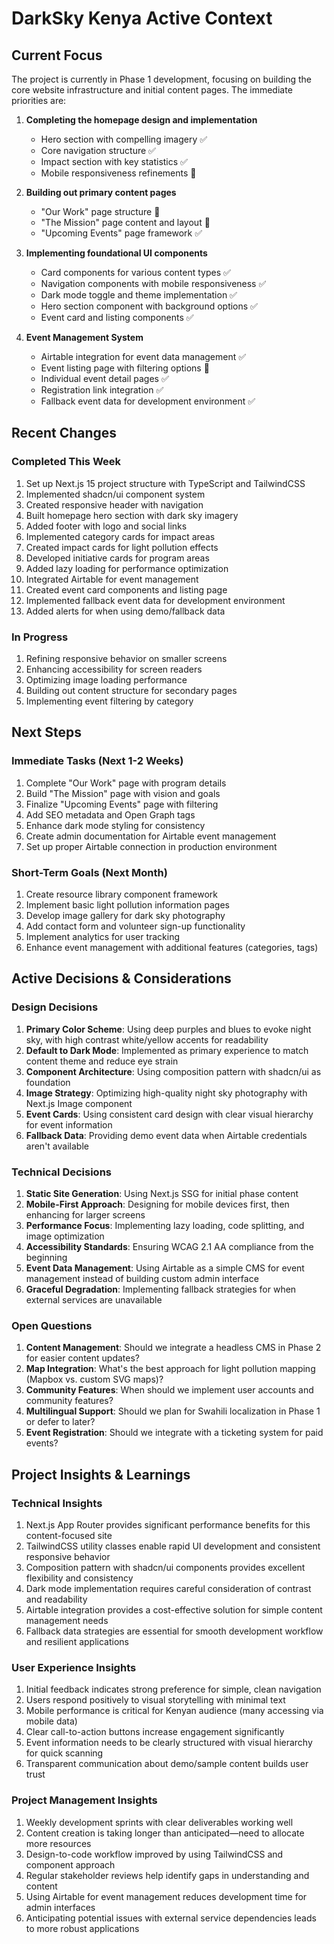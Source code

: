 # DarkSky Kenya Active Context

## Current Focus

The project is currently in Phase 1 development, focusing on building the core website infrastructure and initial content pages. The immediate priorities are:

1. **Completing the homepage design and implementation**
   - Hero section with compelling imagery ✅
   - Core navigation structure ✅
   - Impact section with key statistics ✅
   - Mobile responsiveness refinements 🔄

2. **Building out primary content pages**
   - "Our Work" page structure 🔄
   - "The Mission" page content and layout 🔄
   - "Upcoming Events" page framework ✅

3. **Implementing foundational UI components**
   - Card components for various content types ✅
   - Navigation components with mobile responsiveness ✅
   - Dark mode toggle and theme implementation ✅
   - Hero section component with background options ✅
   - Event card and listing components ✅

4. **Event Management System**
   - Airtable integration for event data management ✅
   - Event listing page with filtering options 🔄
   - Individual event detail pages ✅
   - Registration link integration ✅
   - Fallback event data for development environment ✅

## Recent Changes

### Completed This Week
1. Set up Next.js 15 project structure with TypeScript and TailwindCSS
2. Implemented shadcn/ui component system
3. Created responsive header with navigation
4. Built homepage hero section with dark sky imagery
5. Added footer with logo and social links
6. Implemented category cards for impact areas
7. Created impact cards for light pollution effects
8. Developed initiative cards for program areas
9. Added lazy loading for performance optimization
10. Integrated Airtable for event management
11. Created event card components and listing page
12. Implemented fallback event data for development environment
13. Added alerts for when using demo/fallback data

### In Progress
1. Refining responsive behavior on smaller screens
2. Enhancing accessibility for screen readers
3. Optimizing image loading performance
4. Building out content structure for secondary pages
5. Implementing event filtering by category

## Next Steps

### Immediate Tasks (Next 1-2 Weeks)
1. Complete "Our Work" page with program details
2. Build "The Mission" page with vision and goals
3. Finalize "Upcoming Events" page with filtering
4. Add SEO metadata and Open Graph tags
5. Enhance dark mode styling for consistency
6. Create admin documentation for Airtable event management
7. Set up proper Airtable connection in production environment

### Short-Term Goals (Next Month)
1. Create resource library component framework
2. Implement basic light pollution information pages
3. Develop image gallery for dark sky photography
4. Add contact form and volunteer sign-up functionality
5. Implement analytics for user tracking
6. Enhance event management with additional features (categories, tags)

## Active Decisions & Considerations

### Design Decisions
1. **Primary Color Scheme**: Using deep purples and blues to evoke night sky, with high contrast white/yellow accents for readability
2. **Default to Dark Mode**: Implemented as primary experience to match content theme and reduce eye strain
3. **Component Architecture**: Using composition pattern with shadcn/ui as foundation
4. **Image Strategy**: Optimizing high-quality night sky photography with Next.js Image component
5. **Event Cards**: Using consistent card design with clear visual hierarchy for event information
6. **Fallback Data**: Providing demo event data when Airtable credentials aren't available

### Technical Decisions
1. **Static Site Generation**: Using Next.js SSG for initial phase content
2. **Mobile-First Approach**: Designing for mobile devices first, then enhancing for larger screens
3. **Performance Focus**: Implementing lazy loading, code splitting, and image optimization
4. **Accessibility Standards**: Ensuring WCAG 2.1 AA compliance from the beginning
5. **Event Data Management**: Using Airtable as a simple CMS for event management instead of building custom admin interface
6. **Graceful Degradation**: Implementing fallback strategies for when external services are unavailable

### Open Questions
1. **Content Management**: Should we integrate a headless CMS in Phase 2 for easier content updates?
2. **Map Integration**: What's the best approach for light pollution mapping (Mapbox vs. custom SVG maps)?
3. **Community Features**: When should we implement user accounts and community features?
4. **Multilingual Support**: Should we plan for Swahili localization in Phase 1 or defer to later?
5. **Event Registration**: Should we integrate with a ticketing system for paid events?

## Project Insights & Learnings

### Technical Insights
1. Next.js App Router provides significant performance benefits for this content-focused site
2. TailwindCSS utility classes enable rapid UI development and consistent responsive behavior
3. Composition pattern with shadcn/ui components provides excellent flexibility and consistency
4. Dark mode implementation requires careful consideration of contrast and readability
5. Airtable integration provides a cost-effective solution for simple content management needs
6. Fallback data strategies are essential for smooth development workflow and resilient applications

### User Experience Insights
1. Initial feedback indicates strong preference for simple, clean navigation
2. Users respond positively to visual storytelling with minimal text
3. Mobile performance is critical for Kenyan audience (many accessing via mobile data)
4. Clear call-to-action buttons increase engagement significantly
5. Event information needs to be clearly structured with visual hierarchy for quick scanning
6. Transparent communication about demo/sample content builds user trust

### Project Management Insights
1. Weekly development sprints with clear deliverables working well
2. Content creation is taking longer than anticipated—need to allocate more resources
3. Design-to-code workflow improved by using TailwindCSS and component approach
4. Regular stakeholder reviews help identify gaps in understanding and content
5. Using Airtable for event management reduces development time for admin interfaces
6. Anticipating potential issues with external service dependencies leads to more robust applications